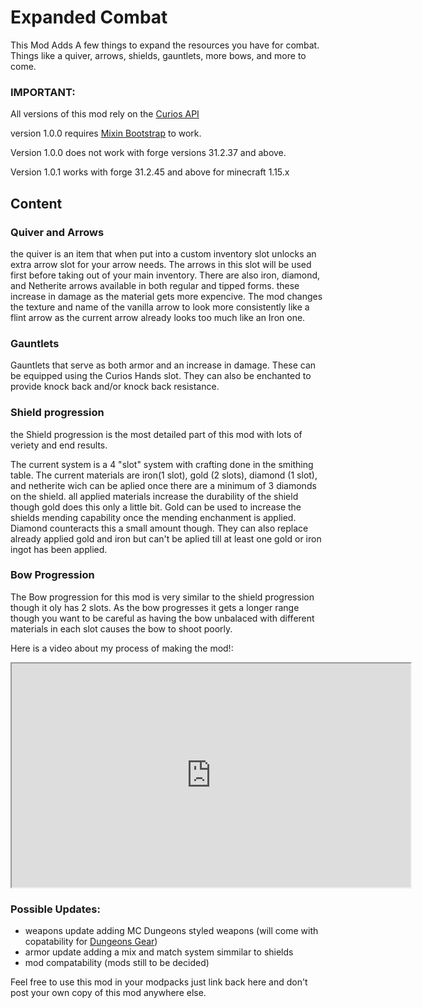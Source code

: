 # Expanded Combat

This Mod Adds A few things to expand the resources you have for combat. Things like a quiver, arrows, shields, 
gauntlets, more bows, and more to come.
### IMPORTANT:
All versions of this mod rely on the [Curios API](https://www.curseforge.com/minecraft/mc-mods/curios)

version 1.0.0 requires&nbsp;[Mixin Bootstrap](https://www.curseforge.com/minecraft/mc-mods/mixinbootstrap) to work.

Version 1.0.0 does not work with forge versions 31.2.37 and above.

Version 1.0.1 works with forge 31.2.45 and above for minecraft 1.15.x
## Content
### Quiver and Arrows
the quiver is an item that when put into a custom inventory slot unlocks an extra arrow slot for your 
arrow needs. The arrows in this slot will be used first before taking out of your main inventory. There are also iron, 
diamond, and Netherite arrows available in both regular and tipped forms. these increase in damage as the material gets 
more expencive. The mod changes the texture and name of the vanilla arrow to look more consistently like a flint arrow 
as the current arrow already looks too much like an Iron one.
### Gauntlets
Gauntlets that serve as both armor and an increase in damage. These can be equipped using the Curios Hands slot.
They can also be enchanted to provide knock back and/or knock back resistance. 
### Shield progression
the Shield progression is the most detailed part of this mod with lots of veriety and end results.

The current system is a 4 "slot" system with crafting done in the smithing table. The current materials are iron(1 slot),
gold (2 slots), diamond (1 slot), and netherite wich can be aplied once there are a minimum of 3 diamonds on the shield.
all applied materials increase the durability of the shield though gold does this only a little bit.
Gold can be used to increase the shields mending capability once the mending enchanment is applied.
Diamond counteracts this a small amount though. They can also replace already applied gold and iron but can't be aplied
till at least one gold or iron ingot has been applied.
### Bow Progression
The Bow progression for this mod is very similar to the shield progression though it oly has 2 slots. 
As the bow progresses it gets a longer range though you want to be careful as having the bow unbalaced with different 
materials in each slot causes the bow to shoot poorly.

Here is a video about my process of making the mod!:

<iframe allowfullscreen="allowfullscreen" src="https://www.youtube.com/embed/l5xrhWNCOXQ?wmode=transparent" height="358" width="638"></iframe>

### Possible Updates:
- weapons update adding MC Dungeons styled weapons (will come with copatability for [Dungeons Gear](https://www.curseforge.com/minecraft/mc-mods/dungeons-gear))
- armor update adding a mix and match system simmilar to shields
- mod compatability (mods still to be decided)

Feel free to use this mod in your modpacks just link back here and don't post your own copy of this mod anywhere else.
